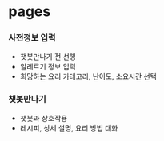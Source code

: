 # pages

### 사전정보 입력
  - 챗봇만나기 전 선행
  - 알레르기 정보 입력
  - 희망하는 요리 카테고리, 난이도, 소요시간 선택

### 챗봇만나기
  - 챗봇과 상호작용
  - 레시피, 상세 설명, 요리 방법 대화
